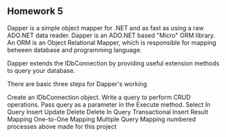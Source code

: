 ## Homework 5

Dapper is a simple object mapper for .NET and as fast as using a raw ADO.NET data reader. Dapper is an ADO.NET based "Micro" ORM library. An ORM is an Object Relational Mapper, which is responsible for mapping between database and programming language.

Dapper extends the IDbConnection by providing useful extension methods to query your database.

There are basic three steps for Dapper's working

Create an IDbConnection object.
Write a query to perform CRUD operations.
Pass query as a parameter in the Execute method.
Select In Query
Insert
Update
Delete
Delete In Query
Transactional Insert
Result Mapping
One-to-One Mapping
Multiple Query Mapping
numbered processes above made for this project
